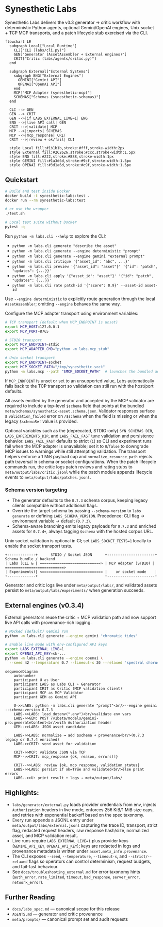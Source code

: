 # Synesthetic Labs

Synesthetic Labs delivers the v0.3 generator → critic workflow with deterministic Python agents, optional Gemini/OpenAI engines, Unix socket + TCP MCP transports, and a patch lifecycle stub exercised via the CLI.

```mermaid
flowchart LR
  subgraph Local["Local Runtime"]
    CLI["CLI (labs/cli.py)"]
    GEN["Generator (AssetAssembler + External engines)"]
    CRIT["Critic (labs/agents/critic.py)"]
  end

  subgraph External["External Systems"]
    subgraph ENG["External Engines"]
      GEMINI["Gemini API"]
      OPENAI["OpenAI API"]
    end
    MCP["MCP Adapter (synesthetic-mcp)"]
    SCHEMAS["Schemas (synesthetic-schemas)"]
  end

  CLI --> GEN
  GEN --> CRIT
  GEN -->|if LABS_EXTERNAL_LIVE=1| ENG
  ENG -->|live API call| GEN
  CRIT -->|validate| MCP
  MCP -->|imports| SCHEMAS
  MCP -->|mcp_response| CRIT
  CRIT -->|review + ok/fail| CLI

  style Local fill:#1b1b1b,stroke:#fff,stroke-width:2px
  style External fill:#262626,stroke:#ccc,stroke-width:1.5px
  style ENG fill:#222,stroke:#888,stroke-width:1px
  style GEMINI fill:#1a3d6d,stroke:#9cf,stroke-width:1.5px
  style OPENAI fill:#3d1a6d,stroke:#c9f,stroke-width:1.5px
```

## Quickstart

```bash
# Build and test inside Docker
docker build -t synesthetic-labs:test .
docker run --rm synesthetic-labs:test

# or use the wrapper
./test.sh

# Local test suite without Docker
pytest -q
```

Run `python -m labs.cli --help` to explore the CLI:

* `python -m labs.cli generate "describe the asset"`
* `python -m labs.cli generate --engine deterministic "prompt"`
* `python -m labs.cli generate --engine gemini "external prompt"`
* `python -m labs.cli critique '{"asset_id": "abc", ...}'`
* `python -m labs.cli preview '{"asset_id": "asset"}' '{"id": "patch", "updates": {...}}'`
* `python -m labs.cli apply '{"asset_id": "asset"}' '{"id": "patch", "updates": {...}}'`
* `python -m labs.cli rate patch-id '{"score": 0.9}' --asset-id asset-id`

Use `--engine deterministic` to explicitly route generation through the local `AssetAssembler`; omitting `--engine` behaves the same way.

Configure the MCP adapter transport using environment variables:

```bash
# TCP transport (default when MCP_ENDPOINT is unset)
export MCP_HOST=127.0.0.1
export MCP_PORT=8765

# STDIO transport
export MCP_ENDPOINT=stdio
export MCP_ADAPTER_CMD="python -m labs.mcp_stub"

# Unix socket transport
export MCP_ENDPOINT=socket
export MCP_SOCKET_PATH="/tmp/synesthetic.sock"
python -m labs.mcp --path "$MCP_SOCKET_PATH"  # launches the bundled adapter once
```

If `MCP_ENDPOINT` is unset or set to an unsupported value, Labs automatically falls back to the TCP transport so validation can still run with the host/port defaults.

All assets emitted by the generator and accepted by the MCP validator are
required to include a top-level `$schema` field that points at the bundled
`meta/schemas/synesthetic-asset.schema.json`. Validator responses surface a
`validation_failed` error on `/$schema` when the field is missing or when the
legacy `$schemaRef` value is provided.

Optional variables such as the (deprecated, STDIO-only) `SYN_SCHEMAS_DIR`,
`LABS_EXPERIMENTS_DIR`, and `LABS_FAIL_FAST` tune validation and persistence
behavior. `LABS_FAIL_FAST`
defaults to strict (`1`) so CLI and experiment runs fail when the MCP adapter
is unavailable; set it to `0`/`false` to downgrade MCP issues to warnings while
still attempting validation. The transport helpers enforce a 1 MiB payload cap and
`normalize_resource_path` rejects path traversal in schema or socket
configurations. When the patch lifecycle commands run, the critic logs patch
reviews and rating stubs to `meta/output/labs/critic.jsonl` while the patch
module appends lifecycle events to `meta/output/labs/patches.jsonl`.

### Schema version targeting

- The generator defaults to the `0.7.3` schema corpus, keeping legacy clients
  compatible without additional flags.
- Override the target schema by passing `--schema-version` to `labs generate`
  or defining `LABS_SCHEMA_VERSION`. Precedence: CLI flag → environment variable
  → default (`0.7.3`).
- Schema-aware branching emits legacy payloads for `0.7.3` and enriched assets
  for `0.7.4+`, always tagging `$schema` with the hosted corpus URL.

Unix socket validation is optional in CI; set `LABS_SOCKET_TESTS=1` locally to
enable the socket transport tests.

```text
+-------------+      STDIO / Socket JSON      +----------------------+      Schema bundle / backend
| Labs (CLI & | ============================> | MCP Adapter (STDIO) | ===========================>
| Experiments)| <============================ |    or socket mode    |
+-------------+                               +----------------------+
```

Generator and critic logs live under `meta/output/labs/`, and validated assets
persist to `meta/output/labs/experiments/` when generation succeeds.

## External engines (v0.3.4)

External generators reuse the critic + MCP validation path and now support live API calls with provenance-rich logging.

```bash
# Mocked (default) Gemini run
python -m labs.cli generate --engine gemini "chromatic tides"

# Enable live mode with env-configured API keys
export LABS_EXTERNAL_LIVE=1
export OPENAI_API_KEY=sk-...
python -m labs.cli generate --engine openai \
  --seed 42 --temperature 0.7 --timeout-s 20 --relaxed "spectral chorus"
```

```mermaid
sequenceDiagram
    autonumber
    participant U as User
    participant LABS as Labs CLI + Generator
    participant CRIT as Critic (MCP validation client)
    participant MCP as MCP Validator
    participant GEM as Gemini API

    U->>LABS: python -m labs.cli generate "prompt"<br/>--engine gemini --schema-version 0.7.3
    LABS->>LABS: load_dotenv(".env")<br/>validate env vars
    LABS->>GEM: POST /v1beta/models/gemini-pro:generateContent<br/>with Authorization header
    GEM-->>LABS: JSON asset candidate

    LABS->>LABS: normalize → add $schema + provenance<br/>(0.7.3 legacy or 0.7.4 enriched)
    LABS->>CRIT: send asset for validation

    CRIT->>MCP: validate JSON via TCP
    MCP-->>CRIT: mcp_response {ok, reason, errors[]}

    CRIT-->>LABS: review {ok, mcp_response, validation_status}
    LABS->>LABS: persist if ok=True and validated<br/>else print errors
    LABS-->>U: print result + logs → meta/output/labs/
```



## Highlights:

- `labs/generator/external.py` loads provider credentials from env, injects `Authorization` headers in live mode, enforces 256 KiB/1 MiB size caps, and retries with exponential backoff based on the spec taxonomy.
- Every run appends a JSONL entry under `meta/output/labs/external.jsonl` capturing the trace ID, transport, strict flag, redacted request headers, raw response hash/size, normalized asset, and MCP validation result.
- Live runs require `LABS_EXTERNAL_LIVE=1` plus provider keys (`GEMINI_API_KEY`, `OPENAI_API_KEY`); keys are redacted in logs and provenance metadata is written under `asset.meta_info.provenance`.
- The CLI exposes `--seed`, `--temperature`, `--timeout-s`, and `--strict/--relaxed` flags so operators can control determinism, request budgets, and fail-fast behaviour.
- See `docs/troubleshooting_external.md` for error taxonomy hints (`auth_error`, `rate_limited`, `timeout`, `bad_response`, `server_error`, `network_error`).



## Further Reading

* `docs/labs_spec.md` — canonical scope for this release
* `AGENTS.md` — generator and critic provenance
* `meta/prompts/` — canonical prompt set and audit requests
